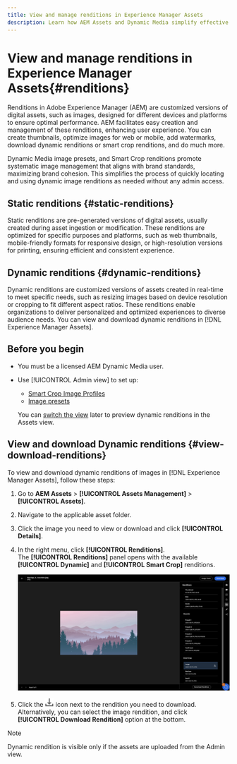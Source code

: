 ```yaml
---
title: View and manage renditions in Experience Manager Assets
description: Learn how AEM Assets and Dynamic Media simplify effective image management with static and dynamic image renditions.
---
```

# View and manage renditions in Experience Manager Assets{#renditions}

Renditions in Adobe Experience Manager (AEM) are customized versions of digital assets, such as images, designed for different devices and platforms to ensure optimal performance. AEM facilitates easy creation and management of these renditions, enhancing user experience. You can create thumbnails, optimize images for web or mobile, add watermarks, download dynamic renditions or smart crop renditions, and do much more.

Dynamic Media image presets, and Smart Crop renditions promote systematic image management that aligns with brand standards, maximizing brand cohesion. This simplifies the process of quickly locating and using dynamic image renditions as needed without any admin access.

## Static renditions {#static-renditions}

Static renditions are pre-generated versions of digital assets, usually created during asset ingestion or modification. These renditions are optimized for specific purposes and platforms, such as web thumbnails, mobile-friendly formats for responsive design, or high-resolution versions for printing, ensuring efficient and consistent experience.


## Dynamic renditions {#dynamic-renditions}

Dynamic renditions are customized versions of assets created in real-time to meet specific needs, such as resizing images based on device resolution or cropping to fit different aspect ratios.
These renditions enable organizations to deliver personalized and optimized experiences to diverse audience needs. You can view and download dynamic renditions in [!DNL Experience Manager Assets].

## Before you begin

* You must be a licensed AEM Dynamic Media user.

* Use [!UICONTROL Admin view] to set up: 
    * [Smart Crop Image Profiles](/help/assets/dynamic-media/image-profiles.md#creating-image-profiles) 
    * [Image presets](/help/assets/dynamic-media/managing-image-presets.md)

    You can [switch the view](/help/assets/assets-view-introduction.md#how-to-access-assets-view) later to preview dynamic renditions in the Assets view.

## View and download Dynamic renditions {#view-download-renditions}

To view and download dynamic renditions of images in [!DNL Experience Manager Assets], follow these steps:

1. Go to **AEM Assets** > **[!UICONTROL Assets Management]** > **[!UICONTROL Assets]**.

1. Navigate to the applicable asset folder.

1. Click the image you need to view or download and click **[!UICONTROL Details]**.

1. In the right menu, click **[!UICONTROL Renditions]**. <br> The **[!UICONTROL Renditions]** panel opens with the available **[!UICONTROL Dynamic]** and **[!UICONTROL Smart Crop]** renditions.

    ![dynamic renditions](assets/preset_smart_crop.png)

1. Click the ![download icon](assets/download-new-icon.png) icon next to the rendition you need to download. <br> Alternatively, you can select the image rendition, and click **[!UICONTROL Download Rendition]** option at the bottom.

>[!NOTE]
>
>Dynamic rendition is visible only if the assets are uploaded from the Admin view.


<!-- Dynamic renditions provide flexibility, allowing content creators to deliver tailored experiences that cater to various audience preferences and device specifications within the AEM platform. -->
<!-- Dynamic renditions are customized versions of assets created in real-time to meet specific requirements or user interfaces. Examples of dynamic renditions include resizing images based on device resolution, cropping to fit different aspect ratios, or applying filters or effects dynamically based on user preferences. -->
